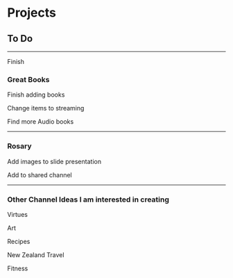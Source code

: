# Projects
## To Do
***

Finish

### Great Books

Finish adding books

Change items to streaming

Find more Audio books

***

### Rosary

Add images to slide presentation

Add to shared channel

***

### Other Channel Ideas I am interested in creating

Virtues

Art

Recipes

New Zealand Travel

Fitness